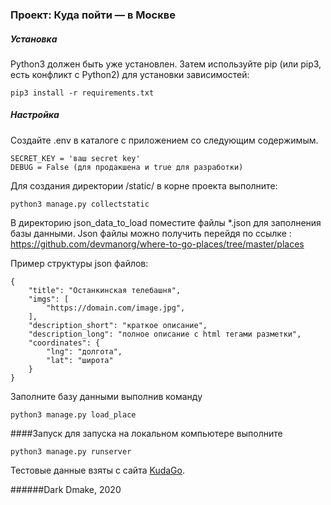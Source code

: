 ###  Проект: Куда пойти —  в Москве
 


##### Установка

Python3 должен быть уже установлен. Затем используйте pip (или pip3, есть конфликт с Python2) для установки зависимостей: 

```
pip3 install -r requirements.txt
```
##### Настройка
Создайте .env в каталоге с приложением со следующим содержимым.
```
SECRET_KEY = 'ваш secret key'
DEBUG = False (для продакшена и true для разработки)
```
Для создания директории /static/ в корне проекта выполните:
```
python3 manage.py collectstatic
```
В директорию json_data_to_load поместите файлы *.json
для заполнения базы данными.
Json файлы можно получить перейдя по ссылке : https://github.com/devmanorg/where-to-go-places/tree/master/places

Пример структуры json файлов:
```
{
    "title": "Останкинская телебашня",
    "imgs": [
        "https://domain.com/image.jpg",
    ],
    "description_short": "краткое описание",
    "description_long": "полное описание с html тегами разметки",
    "coordinates": {
        "lng": "долгота",
        "lat": "широта"
    }
}
```
Заполните базу данными выполнив команду
```
python3 manage.py load_place
```
####Запуск
для запуска на локальном компьютере выполните
```
python3 manage.py runserver
```
Тестовые данные взяты с сайта [KudaGo](https://kudago.com).



######Dark Dmake, 2020